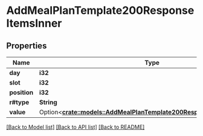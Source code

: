 # AddMealPlanTemplate200ResponseItemsInner

## Properties

Name | Type | Description | Notes
------------ | ------------- | ------------- | -------------
**day** | **i32** |  | 
**slot** | **i32** |  | 
**position** | **i32** |  | 
**r#type** | **String** |  | 
**value** | Option<[**crate::models::AddMealPlanTemplate200ResponseItemsInnerValue**](addMealPlanTemplate_200_response_items_inner_value.md)> |  | [optional]

[[Back to Model list]](../README.md#documentation-for-models) [[Back to API list]](../README.md#documentation-for-api-endpoints) [[Back to README]](../README.md)


